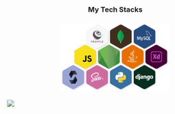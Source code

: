 <h3 align="center">
My Tech Stacks
</h3>
<h3 align="center">
<img src="assets/stacks.png" width="50%" alt="stacks"/>
</h3>

![](https://visitor-badge.glitch.me/badge?page_id=cmldk.cmldk)
